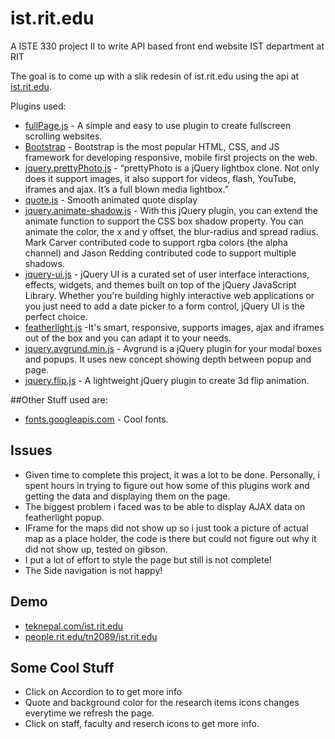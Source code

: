 # ist.rit.edu
A ISTE 330 project II to write API based front end website IST department at RIT

The goal is to come up with a slik redesin of ist.rit.edu using the api at [ist.rit.edu](http://ist.rit.edu/api). 

Plugins used:
- [fullPage.js](http://alvarotrigo.com/fullPage/) - A simple and easy to use plugin to create fullscreen scrolling websites. 
- [Bootstrap](http://getbootstrap.com) - Bootstrap is the most popular HTML, CSS, and JS framework for developing responsive, mobile first projects on the web.
- [jquery.prettyPhoto.js](http://www.no-margin-for-errors.com/projects/prettyphoto-jquery-lightbox-clone/) - “prettyPhoto is a jQuery lightbox clone. Not only does it support images, it also support for videos, flash, YouTube, iframes and ajax. It’s a full blown media lightbox.”
- [quote.js](http://www.marcofolio.net/webdesign/jquery_quickie_smooth_animated_quote_display.html) - Smooth animated quote display
- [jquery.animate-shadow.js](http://www.bitstorm.org/jquery/shadow-animation/) - With this jQuery plugin, you can extend the animate function to support the CSS box shadow property. You can animate the color, the x and y offset, the blur-radius and spread radius. Mark Carver contributed code to support rgba colors (the alpha channel) and Jason Redding contributed code to support multiple shadows.
- [jquery-ui.js](https://jqueryui.com) - jQuery UI is a curated set of user interface interactions, effects, widgets, and themes built on top of the jQuery JavaScript Library. Whether you're building highly interactive web applications or you just need to add a date picker to a form control, jQuery UI is the perfect choice.
- [featherlight.js](http://noelboss.github.io/featherlight/) -It's smart, responsive, supports images, ajax and iframes out of the box and you can adapt it to your needs.
- [jquery.avgrund.min.js](https://github.com/voronianski/jquery.avgrund.js/) - Avgrund is a jQuery plugin for your modal boxes and popups. It uses new concept showing depth between popup and page.
- [jquery.flip.js](https://github.com/nnattawat/flip) - A lightweight jQuery plugin to create 3d flip animation.

##Other Stuff used are:
- [fonts.googleapis.com](https://www.google.com/fonts) - Cool fonts.



## Issues
- Given time to complete this project, it was a lot to be done. Personally, i spent hours in trying to figure out how some of this plugins work and getting the data and displaying them on the page. 
- The biggest problem i faced was to be able to display AJAX data on featherlight popup. 
- IFrame for the maps did not show up so i just took a picture of actual map as a place holder, the code is there but could not figure out why it did not show up, tested on gibson. 
- I put a lot of effort to style the page but still is not complete!
- The Side navigation is not happy!

## Demo
- [teknepal.com/ist.rit.edu](https://teknepal.com/ist.rit.edu)
- [people.rit.edu/tn2089/ist.rit.edu](https://people.rit.edu/tn2089/ist.rit.edu)

## Some Cool Stuff
- Click on Accordion to to get more info 
- Quote and background color for the research items icons changes everytime we refresh the page.
- Click on staff, faculty and reserch icons to get more info. 

